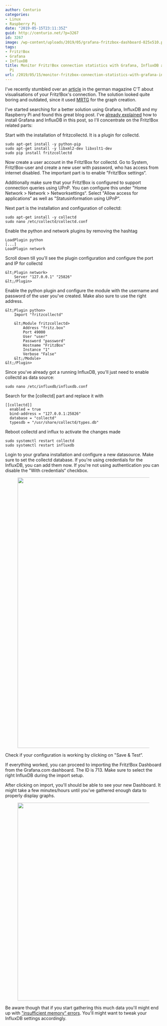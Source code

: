 ```yaml
---
author: Centurio
categories:
- Linux
- Raspberry Pi
date: "2019-05-15T23:11:35Z"
guid: http://centurio.net/?p=3267
id: 3267
image: /wp-content/uploads/2019/05/grafana-fritzbox-dashboard-825x510.png
tags:
- Fritz!Box
- Grafana
- InfluxDB
title: Monitor Fritz!Box connection statistics with Grafana, InfluxDB and Raspberry
  Pi
url: /2019/05/15/monitor-fritzbox-connection-statistics-with-grafana-influxdb-and-raspberry-pi/
---
```

I've recently stumbled over an [article](https://www.heise.de/select/ct/2018/21/1539315226273140) in the german magazine C'T about visualisations of your Fritz!Box's connection. The solution looked quite boring and outdated, since it used [MRTG](https://oss.oetiker.ch/mrtg/) for the graph creation.

I've started searching for a better solution using Grafana, InfluxDB and my Raspberry Pi and found this great blog post. I've [already explained](https://centurio.net/2018/10/28/howto-install-influxdb-and-grafana-on-a-raspberry-pi-3/) how to install Grafana and InfluxDB in this post, so I'll concentrate on the Fritz!Box related parts:

Start with the installation of fritzcollectd. It is a plugin for collectd.

```
sudo apt-get install -y python-pip
sudo apt-get install -y libxml2-dev libxslt1-dev
sudo pip install fritzcollectd
```

Now create a user account in the Fritz!Box for collectd. Go to System, Fritz!Box-user and create a new user with password, who has access from internet disabled. The important part is to enable "Fritz!Box settings&#8220;.

Additionally make sure that your Fritz!Box is configured to support connection queries using UPnP. You can configure this under "Home Network > Network > Networksettings&#8220;. Select "Allow access for applications&#8220; as well as "Statusinformation using UPnP&#8220;. 

Next part is the installation and configuration of collectd:

```
sudo apt-get install -y collectd
sudo nano /etc/collectd/collectd.conf
```

Enable the python and network plugins by removing the hashtag

```
LoadPlugin python
[...]
LoadPlugin network
```

Scroll down till you'll see the plugin configuration and configure the port and IP for collectd

```
&lt;Plugin network>
    Server "127.0.0.1" "25826"
&lt;/Plugin>
```

Enable the python plugin and configure the module with the username and password of the user you've created. Make also sure to use the right address.

```
&lt;Plugin python>
    Import "fritzcollectd"

    &lt;Module fritzcollectd>
        Address "fritz.box"
        Port 49000
        User "user"
        Password "password"
        Hostname "FritzBox"
        Instance "1"
        Verbose "False"
    &lt;/Module>
&lt;/Plugin>
```

Since you've already got a running InfluxDB, you'll just need to enable collectd as data source:

```
sudo nano /etc/influxdb/influxdb.conf
```

Search for the [collectd] part and replace it with

```
[[collectd]]
  enabled = true
  bind-address = "127.0.0.1:25826"
  database = "collectd"
  typesdb = "/usr/share/collectd/types.db"
```

Reboot collectd and influx to activate the changes made

```
sudo systemctl restart collectd
sudo systemctl restart influxdb
```

Login to your grafana installation and configure a new datasource. Make sure to set the collectd database. If you're using credentials for the InfluxDB, you can add them now. If you're not using authentication you can disable the "With credentials&#8220; checkbox.<figure class="wp-block-image">

<img loading="lazy" width="782" height="866" src="http://centurio.net/wp-content/uploads/2019/05/influxdb-collectd-datasource.png" alt="" class="wp-image-3268" srcset="https://centurio.net/wp-content/uploads/2019/05/influxdb-collectd-datasource.png 782w, https://centurio.net/wp-content/uploads/2019/05/influxdb-collectd-datasource-271x300.png 271w, https://centurio.net/wp-content/uploads/2019/05/influxdb-collectd-datasource-768x850.png 768w" sizes="(max-width: 782px) 100vw, 782px" /> </figure> 

Check if your configuration is working by clicking on "Save & Test&#8220;. 

If everything worked, you can proceed to importing the Fritz!Box Dashboard from the Grafana.com dashboard. The ID is 713. Make sure to select the right InfluxDB during the import setup.

After clicking on import, you'll should be able to see your new Dashboard. It might take a few minutes/hours until you've gathered enough data to properly display graphs.<figure class="wp-block-image">

<img loading="lazy" width="1024" height="634" src="http://centurio.net/wp-content/uploads/2019/05/grafana-fritzbox-dashboard-1024x634.png" alt="" class="wp-image-3269" srcset="https://centurio.net/wp-content/uploads/2019/05/grafana-fritzbox-dashboard-1024x634.png 1024w, https://centurio.net/wp-content/uploads/2019/05/grafana-fritzbox-dashboard-300x186.png 300w, https://centurio.net/wp-content/uploads/2019/05/grafana-fritzbox-dashboard-768x476.png 768w, https://centurio.net/wp-content/uploads/2019/05/grafana-fritzbox-dashboard-825x510.png 825w, https://centurio.net/wp-content/uploads/2019/05/grafana-fritzbox-dashboard.png 1586w" sizes="(max-width: 1024px) 100vw, 1024px" /> </figure> 

Be aware though that if you start gathering this much data you'll might end up with ["insufficient memory&#8220; errors](https://centurio.net/2019/05/15/crashing-influxdb-on-raspberry-pi-3-because-insufficient-memory/). You'll might want to tweak your InfluxDB settings accordingly.